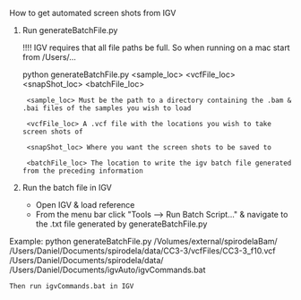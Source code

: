 How to get automated screen shots from IGV

1. Run generateBatchFile.py 

    !!!! IGV requires that all file paths be full. So when running on a mac start from /Users/...

    python generateBatchFile.py \<sample_loc>  \<vcfFile_loc>  \<snapShot_loc>  \<batchFile_loc>
        
        <sample_loc> Must be the path to a directory containing the .bam & .bai files of the samples you wish to load
    
        <vcfFile_loc> A .vcf file with the locations you wish to take screen shots of
    
        <snapShot_loc> Where you want the screen shots to be saved to
    
        <batchFile_loc> The location to write the igv batch file generated from the preceding information

2. Run the batch file in IGV 
    
    - Open IGV & load reference
    - From the menu bar click "Tools --> Run Batch Script..." & navigate to the .txt file generated by generateBatchFile.py

Example:
    python generateBatchFile.py /Volumes/external/spirodelaBam/ /Users/Daniel/Documents/spirodela/data/CC3-3/vcfFiles/CC3-3_f10.vcf /Users/Daniel/Documents/spirodela/data/ /Users/Daniel/Documents/igvAuto/igvCommands.bat
    
    Then run igvCommands.bat in IGV

